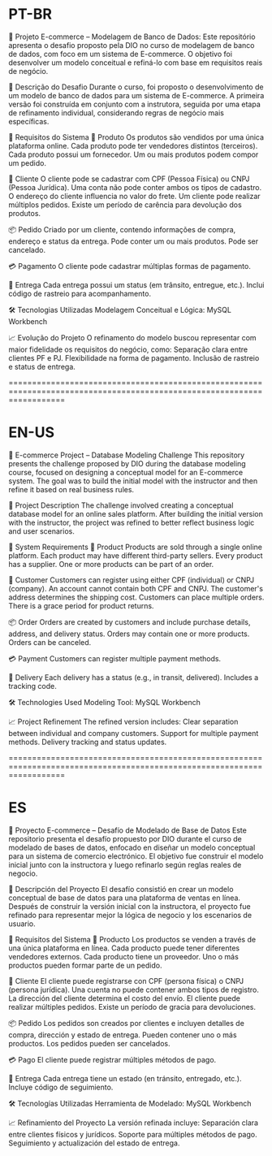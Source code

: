 # PT-BR
💼 Projeto E-commerce – Modelagem de Banco de Dados:
Este repositório apresenta o desafio proposto pela DIO no curso de modelagem de banco de dados, com foco em um sistema de E-commerce. O objetivo foi desenvolver um modelo conceitual e refiná-lo com base em requisitos reais de negócio.

📌 Descrição do Desafio
Durante o curso, foi proposto o desenvolvimento de um modelo de banco de dados para um sistema de E-commerce. A primeira versão foi construída em conjunto com a instrutora, seguida por uma etapa de refinamento individual, considerando regras de negócio mais específicas.

🧠 Requisitos do Sistema
🛒 Produto
Os produtos são vendidos por uma única plataforma online.
Cada produto pode ter vendedores distintos (terceiros).
Cada produto possui um fornecedor.
Um ou mais produtos podem compor um pedido.

👤 Cliente
O cliente pode se cadastrar com CPF (Pessoa Física) ou CNPJ (Pessoa Jurídica).
Uma conta não pode conter ambos os tipos de cadastro.
O endereço do cliente influencia no valor do frete.
Um cliente pode realizar múltiplos pedidos.
Existe um período de carência para devolução dos produtos.

📦 Pedido
Criado por um cliente, contendo informações de compra, endereço e status da entrega.
Pode conter um ou mais produtos.
Pode ser cancelado.

💳 Pagamento
O cliente pode cadastrar múltiplas formas de pagamento.

🚚 Entrega
Cada entrega possui um status (em trânsito, entregue, etc.).
Inclui código de rastreio para acompanhamento.

🛠️ Tecnologias Utilizadas
Modelagem Conceitual e Lógica: MySQL Workbench

📈 Evolução do Projeto
O refinamento do modelo buscou representar com maior fidelidade os requisitos do negócio, como:
Separação clara entre clientes PF e PJ.
Flexibilidade na forma de pagamento.
Inclusão de rastreio e status de entrega.

========================================================================================================================

# EN-US
💼 E-commerce Project – Database Modeling Challenge
This repository presents the challenge proposed by DIO during the database modeling course, focused on designing a conceptual model for an E-commerce system. The goal was to build the initial model with the instructor and then refine it based on real business rules.

📌 Project Description
The challenge involved creating a conceptual database model for an online sales platform. After building the initial version with the instructor, the project was refined to better reflect business logic and user scenarios.

🧠 System Requirements
🛒 Product
Products are sold through a single online platform.
Each product may have different third-party sellers.
Every product has a supplier.
One or more products can be part of an order.

👤 Customer
Customers can register using either CPF (individual) or CNPJ (company).
An account cannot contain both CPF and CNPJ.
The customer's address determines the shipping cost.
Customers can place multiple orders.
There is a grace period for product returns.

📦 Order
Orders are created by customers and include purchase details, address, and delivery status.
Orders may contain one or more products.
Orders can be canceled.

💳 Payment
Customers can register multiple payment methods.

🚚 Delivery
Each delivery has a status (e.g., in transit, delivered).
Includes a tracking code.

🛠️ Technologies Used
Modeling Tool: MySQL Workbench

📈 Project Refinement
The refined version includes:
Clear separation between individual and company customers.
Support for multiple payment methods.
Delivery tracking and status updates.

========================================================================================================================

# ES 
💼 Proyecto E-commerce – Desafío de Modelado de Base de Datos
Este repositorio presenta el desafío propuesto por DIO durante el curso de modelado de bases de datos, enfocado en diseñar un modelo conceptual para un sistema de comercio electrónico. El objetivo fue construir el modelo inicial junto con la instructora y luego refinarlo según reglas reales de negocio.

📌 Descripción del Proyecto
El desafío consistió en crear un modelo conceptual de base de datos para una plataforma de ventas en línea. Después de construir la versión inicial con la instructora, el proyecto fue refinado para representar mejor la lógica de negocio y los escenarios de usuario.

🧠 Requisitos del Sistema
🛒 Producto
Los productos se venden a través de una única plataforma en línea.
Cada producto puede tener diferentes vendedores externos.
Cada producto tiene un proveedor.
Uno o más productos pueden formar parte de un pedido.

👤 Cliente
El cliente puede registrarse con CPF (persona física) o CNPJ (persona jurídica).
Una cuenta no puede contener ambos tipos de registro.
La dirección del cliente determina el costo del envío.
El cliente puede realizar múltiples pedidos.
Existe un período de gracia para devoluciones.

📦 Pedido
Los pedidos son creados por clientes e incluyen detalles de compra, dirección y estado de entrega.
Pueden contener uno o más productos.
Los pedidos pueden ser cancelados.

💳 Pago
El cliente puede registrar múltiples métodos de pago.

🚚 Entrega
Cada entrega tiene un estado (en tránsito, entregado, etc.).
Incluye código de seguimiento.

🛠️ Tecnologías Utilizadas
Herramienta de Modelado: MySQL Workbench

📈 Refinamiento del Proyecto
La versión refinada incluye:
Separación clara entre clientes físicos y jurídicos.
Soporte para múltiples métodos de pago.
Seguimiento y actualización del estado de entrega.
